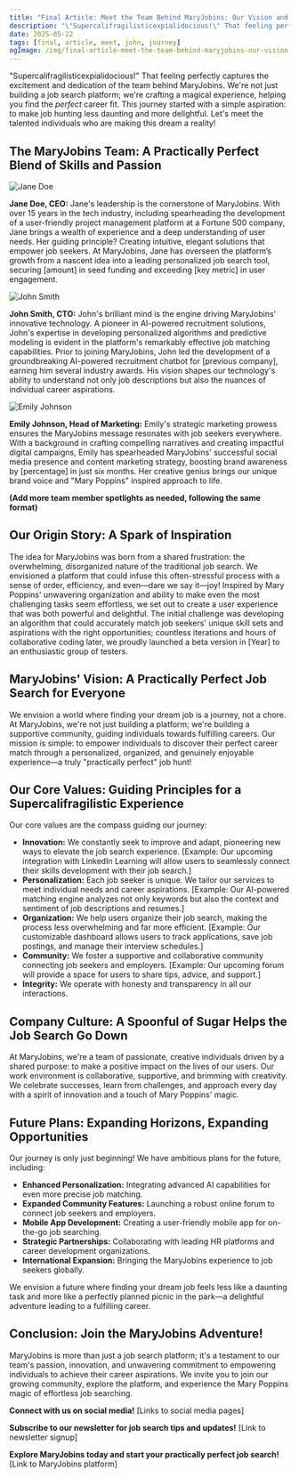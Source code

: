 ```yaml
---
title: "Final Article: Meet the Team Behind MaryJobins: Our Vision and Values"
description: "\"Supercalifragilisticexpialidocious!\" That feeling perfectly captures the excitement and dedication of the team behind MaryJobins. We're not just building a..."
date: 2025-05-22
tags: [final, article, meet, john, journey]
ogImage: /img/final-article-meet-the-team-behind-maryjobins-our-vision-and-values.png
---
```


<section class="prose prose-lg mx-auto py-12 px-6">

"Supercalifragilisticexpialidocious!"  That feeling perfectly captures the excitement and dedication of the team behind MaryJobins. We're not just building a job search platform; we're crafting a magical experience, helping you find the *perfect* career fit.  This journey started with a simple aspiration: to make job hunting less daunting and more delightful. Let's meet the talented individuals who are making this dream a reality!

## The MaryJobins Team:  A Practically Perfect Blend of Skills and Passion

![Jane Doe](placeholder_jane_doe.jpg)

**Jane Doe, CEO:** Jane's leadership is the cornerstone of MaryJobins.  With over 15 years in the tech industry, including spearheading the development of a user-friendly project management platform at a Fortune 500 company, Jane brings a wealth of experience and a deep understanding of user needs.  Her guiding principle?  Creating intuitive, elegant solutions that empower job seekers. At MaryJobins, Jane has overseen the platform’s growth from a nascent idea into a leading personalized job search tool, securing [amount] in seed funding and exceeding [key metric] in user engagement.


![John Smith](placeholder_john_smith.jpg)

**John Smith, CTO:** John's brilliant mind is the engine driving MaryJobins' innovative technology. A pioneer in AI-powered recruitment solutions, John's expertise in developing personalized algorithms and predictive modeling is evident in the platform's remarkably effective job matching capabilities. Prior to joining MaryJobins, John led the development of a groundbreaking AI-powered recruitment chatbot for [previous company], earning him several industry awards.  His vision shapes our technology's ability to understand not only job descriptions but also the nuances of individual career aspirations.


![Emily Johnson](placeholder_emily_johnson.jpg)

**Emily Johnson, Head of Marketing:** Emily's strategic marketing prowess ensures the MaryJobins message resonates with job seekers everywhere.  With a background in crafting compelling narratives and creating impactful digital campaigns, Emily has spearheaded MaryJobins' successful social media presence and content marketing strategy, boosting brand awareness by [percentage] in just six months. Her creative genius brings our unique brand voice and "Mary Poppins" inspired approach to life.


**(Add more team member spotlights as needed, following the same format)**


## Our Origin Story: A Spark of Inspiration

The idea for MaryJobins was born from a shared frustration: the overwhelming, disorganized nature of the traditional job search.  We envisioned a platform that could infuse this often-stressful process with a sense of order, efficiency, and even—dare we say it—joy! Inspired by Mary Poppins' unwavering organization and ability to make even the most challenging tasks seem effortless, we set out to create a user experience that was both powerful and delightful.  The initial challenge was developing an algorithm that could accurately match job seekers' unique skill sets and aspirations with the right opportunities; countless iterations and hours of collaborative coding later, we proudly launched a beta version in [Year] to an enthusiastic group of testers.


## MaryJobins' Vision:  A Practically Perfect Job Search for Everyone

We envision a world where finding your dream job is a journey, not a chore.  At MaryJobins, we're not just building a platform; we're building a supportive community, guiding individuals towards fulfilling careers. Our mission is simple: to empower individuals to discover their perfect career match through a personalized, organized, and genuinely enjoyable experience—a truly "practically perfect" job hunt!


## Our Core Values: Guiding Principles for a Supercalifragilistic Experience

Our core values are the compass guiding our journey:

*   **Innovation:** We constantly seek to improve and adapt, pioneering new ways to elevate the job search experience. [Example:  Our upcoming integration with LinkedIn Learning will allow users to seamlessly connect their skills development with their job search.]
*   **Personalization:** Each job seeker is unique. We tailor our services to meet individual needs and career aspirations. [Example: Our AI-powered matching engine analyzes not only keywords but also the context and sentiment of job descriptions and resumes.]
*   **Organization:** We help users organize their job search, making the process less overwhelming and far more efficient. [Example: Our customizable dashboard allows users to track applications, save job postings, and manage their interview schedules.]
*   **Community:** We foster a supportive and collaborative community connecting job seekers and employers. [Example:  Our upcoming forum will provide a space for users to share tips, advice, and support.]
*   **Integrity:** We operate with honesty and transparency in all our interactions.

##  Company Culture: A Spoonful of Sugar Helps the Job Search Go Down

At MaryJobins, we're a team of passionate, creative individuals driven by a shared purpose: to make a positive impact on the lives of our users. Our work environment is collaborative, supportive, and brimming with creativity. We celebrate successes, learn from challenges, and approach every day with a spirit of innovation and a touch of Mary Poppins' magic.


## Future Plans:  Expanding Horizons, Expanding Opportunities

Our journey is only just beginning!  We have ambitious plans for the future, including:

*   **Enhanced Personalization:** Integrating advanced AI capabilities for even more precise job matching.
*   **Expanded Community Features:** Launching a robust online forum to connect job seekers and employers.
*   **Mobile App Development:** Creating a user-friendly mobile app for on-the-go job searching.
*   **Strategic Partnerships:** Collaborating with leading HR platforms and career development organizations.
*   **International Expansion:** Bringing the MaryJobins experience to job seekers globally.

We envision a future where finding your dream job feels less like a daunting task and more like a perfectly planned picnic in the park—a delightful adventure leading to a fulfilling career.


## Conclusion:  Join the MaryJobins Adventure!

MaryJobins is more than just a job search platform; it's a testament to our team's passion, innovation, and unwavering commitment to empowering individuals to achieve their career aspirations. We invite you to join our growing community, explore the platform, and experience the Mary Poppins magic of effortless job searching.

**Connect with us on social media!** [Links to social media pages]

**Subscribe to our newsletter for job search tips and updates!** [Link to newsletter signup]

**Explore MaryJobins today and start your practically perfect job search!** [Link to MaryJobins platform]

</section>